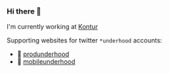 ### Hi there 👋

I'm currently working at [Kontur](kontur.ru)

Supporting websites for twitter `*underhood` accounts:
- 🍳 [produnderhood](produnderhood.ru)
- 📱 [mobileunderhood](mobileunderhood.ru)

<!--
**AgapovOne/AgapovOne** is a ✨ _special_ ✨ repository because its `README.md` (this file) appears on your GitHub profile.

Here are some ideas to get you started:

- 🔭 I’m currently working on ...
- 🌱 I’m currently learning ...
- 👯 I’m looking to collaborate on ...
- 🤔 I’m looking for help with ...
- 💬 Ask me about ...
- 📫 How to reach me: ...
- 😄 Pronouns: ...
- ⚡ Fun fact: ...
-->
